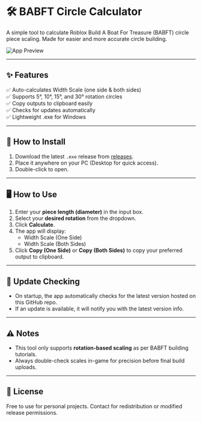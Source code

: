# 🛠️ BABFT Circle Calculator

A simple tool to calculate Roblox Build A Boat For Treasure (BABFT) circle piece scaling. Made for easier and more accurate circle building.

![App Preview](preview.png) <!-- If you add a preview image -->

---

## ✨ **Features**

✅ Auto-calculates Width Scale (one side & both sides)  
✅ Supports 5°, 10°, 15°, and 30° rotation circles  
✅ Copy outputs to clipboard easily  
✅ Checks for updates automatically  
✅ Lightweight .exe for Windows

---

## 💾 **How to Install**

1. Download the latest `.exe` release from [releases](https://github.com/YourUsername/babft-circle-calculator/releases).  
2. Place it anywhere on your PC (Desktop for quick access).  
3. Double-click to open.

---

## 🖥️ **How to Use**

1. Enter your **piece length (diameter)** in the input box.
2. Select your **desired rotation** from the dropdown.
3. Click **Calculate**.
4. The app will display:
   - Width Scale (One Side)
   - Width Scale (Both Sides)
5. Click **Copy (One Side)** or **Copy (Both Sides)** to copy your preferred output to clipboard.

---

## 🔄 **Update Checking**

- On startup, the app automatically checks for the latest version hosted on this GitHub repo.  
- If an update is available, it will notify you with the latest version info.

---

## ⚠️ **Notes**

- This tool only supports **rotation-based scaling** as per BABFT building tutorials.
- Always double-check scales in-game for precision before final build uploads.

---

## 📜 **License**

Free to use for personal projects. Contact for redistribution or modified release permissions.

